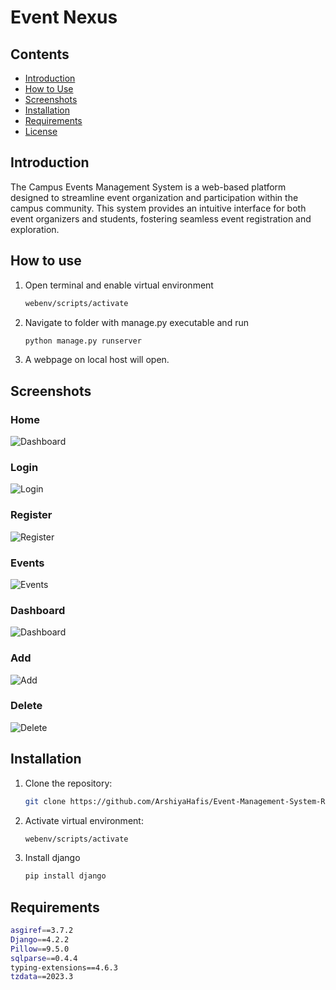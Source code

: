 # Event Nexus

## Contents
- [Introduction](#introduction)
- [How to Use](#how-to-use)
- [Screenshots](#screenshots)
- [Installation](#installation)
- [Requirements](#requirements)
- [License](#license)

## Introduction
The Campus Events Management System is a web-based platform designed to streamline event organization and participation within the campus community. This system provides an intuitive interface for both event organizers and students, fostering seamless event registration and exploration.

## How to use
1. Open terminal and enable virtual environment

   ```bash
   webenv/scripts/activate

2. Navigate to folder with manage.py executable and run

    ```bash
    python manage.py runserver
3. A webpage on local host will open.

## Screenshots

### Home
![Dashboard](/images/home.png)

### Login
![Login](/images/login.png)

### Register
![Register](/images/register.png)

### Events
![Events](/images/events.png)

### Dashboard
![Dashboard](/images/dashboard.png)

### Add
![Add](/images/add.png)

### Delete
![Delete](/images/delete.png)


## Installation
1. Clone the repository:

   ```bash
   git clone https://github.com/ArshiyaHafis/Event-Management-System-Ragam.git

2. Activate virtual environment:

    ```bash
    webenv/scripts/activate

3. Install django
   ```bash
   pip install django

## Requirements
   ```bash
   asgiref==3.7.2
   Django==4.2.2
   Pillow==9.5.0
   sqlparse==0.4.4
   typing-extensions==4.6.3
   tzdata==2023.3
